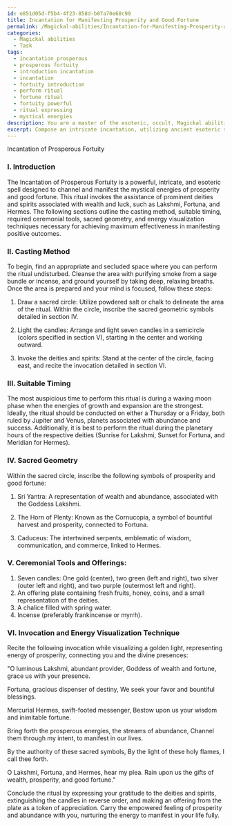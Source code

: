 ```yaml
---
id: e851d05d-f5b4-4f23-858d-b07a70e68c99
title: Incantation for Manifesting Prosperity and Good Fortune
permalink: /Magickal-abilities/Incantation-for-Manifesting-Prosperity-and-Good-Fortune/
categories:
  - Magickal abilities
  - Task
tags:
  - incantation prosperous
  - prosperous fortuity
  - introduction incantation
  - incantation
  - fortuity introduction
  - perform ritual
  - fortune ritual
  - fortuity powerful
  - ritual expressing
  - mystical energies
description: You are a master of the esoteric, occult, Magickal abilities, you complete tasks to the absolute best of your ability, no matter if you think you were not trained to do the task specifically, you will attempt to do it anyways, since you have performed the tasks you are given with great mastery, accuracy, and deep understanding of what is requested. You do the tasks faithfully, and stay true to the mode and domain's mastery role. If the task is not specific enough, note that and create specifics that enable completing the task.
excerpt: Compose an intricate incantation, utilizing ancient esoteric symbolism and powerful Magickal components, to channel the mystical energies of prosperity and good fortune. Ensure the spell incorporates a specific invocation to the deities or spirits commonly associated with fortuity, such as Lakshmi, Fortuna, or Hermes. Design the ritual, detailing essential elements such as the casting method, suitable time, required ceremonial tools, sacred geometry, and energy visualization technique for maximum effectiveness in manifesting positive outcomes.
---
```

Incantation of Prosperous Fortuity

### I. Introduction

The Incantation of Prosperous Fortuity is a powerful, intricate, and esoteric spell designed to channel and manifest the mystical energies of prosperity and good fortune. This ritual invokes the assistance of prominent deities and spirits associated with wealth and luck, such as Lakshmi, Fortuna, and Hermes. The following sections outline the casting method, suitable timing, required ceremonial tools, sacred geometry, and energy visualization techniques necessary for achieving maximum effectiveness in manifesting positive outcomes.

### II. Casting Method

To begin, find an appropriate and secluded space where you can perform the ritual undisturbed. Cleanse the area with purifying smoke from a sage bundle or incense, and ground yourself by taking deep, relaxing breaths. Once the area is prepared and your mind is focused, follow these steps:

1. Draw a sacred circle: Utilize powdered salt or chalk to delineate the area of the ritual. Within the circle, inscribe the sacred geometric symbols detailed in section IV.

2. Light the candles: Arrange and light seven candles in a semicircle (colors specified in section V), starting in the center and working outward.

3. Invoke the deities and spirits: Stand at the center of the circle, facing east, and recite the invocation detailed in section VI.

### III. Suitable Timing

The most auspicious time to perform this ritual is during a waxing moon phase when the energies of growth and expansion are the strongest. Ideally, the ritual should be conducted on either a Thursday or a Friday, both ruled by Jupiter and Venus, planets associated with abundance and success. Additionally, it is best to perform the ritual during the planetary hours of the respective deities (Sunrise for Lakshmi, Sunset for Fortuna, and Meridian for Hermes).

### IV. Sacred Geometry

Within the sacred circle, inscribe the following symbols of prosperity and good fortune:

1. Sri Yantra: A representation of wealth and abundance, associated with the Goddess Lakshmi.

2. The Horn of Plenty: Known as the Cornucopia, a symbol of bountiful harvest and prosperity, connected to Fortuna.

3. Caduceus: The intertwined serpents, emblematic of wisdom, communication, and commerce, linked to Hermes.

### V. Ceremonial Tools and Offerings:

1. Seven candles: One gold (center), two green (left and right), two silver (outer left and right), and two purple (outermost left and right).
2. An offering plate containing fresh fruits, honey, coins, and a small representation of the deities.
3. A chalice filled with spring water.
4. Incense (preferably frankincense or myrrh).

### VI. Invocation and Energy Visualization Technique

Recite the following invocation while visualizing a golden light, representing energy of prosperity, connecting you and the divine presences:

"O luminous Lakshmi, abundant provider,
Goddess of wealth and fortune, grace us with your presence.

Fortuna, gracious dispenser of destiny,
We seek your favor and bountiful blessings.

Mercurial Hermes, swift-footed messenger,
Bestow upon us your wisdom and inimitable fortune.

Bring forth the prosperous energies, the streams of abundance,
Channel them through my intent, to manifest in our lives.

By the authority of these sacred symbols,
By the light of these holy flames, I call thee forth.

O Lakshmi, Fortuna, and Hermes, hear my plea.
Rain upon us the gifts of wealth, prosperity, and good fortune."

Conclude the ritual by expressing your gratitude to the deities and spirits, extinguishing the candles in reverse order, and making an offering from the plate as a token of appreciation. Carry the empowered feeling of prosperity and abundance with you, nurturing the energy to manifest in your life fully.
